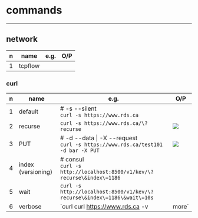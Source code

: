 # commands

---

## network
|n|name|e.g.|O/P|
|-|----|----|---|
|1|tcpflow|
### curl
|n|name|e.g.|O/P|
|-|----|----|---|
|1|default|# -s --silent<br/>`curl -s https://www.rds.ca`||
|2|recurse|`curl -s https://www.rds.ca/\?recurse`|[<img src="https://i.imgur.com/ehnbIFh.png">](https://i.imgur.com/ehnbIFh.png)|
|3|PUT|# -d --data \| -X --request<br/>`curl -s https://www.rds.ca/test101 -d bar -X PUT`|[<img src="https://i.imgur.com/fLG5ODv.png">](https://i.imgur.com/fLG5ODv.png)|
|4|index (versioning)|# consul<br/>`curl -s http://localhost:8500/v1/kev/\?recurse\&index\=1186`||
|5|wait|`curl -s http://localhost:8500/v1/kev/\?recurse\&index\=1186\&wait\=10s`|
|6|verbose|`curl curl https://www.rds.ca -v | more`|[<img src="https://i.imgur.com/T3XtGqu.png">](https://i.imgur.com/T3XtGqu.png)|
